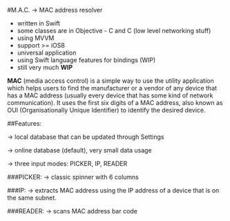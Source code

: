 #M.A.C. -> MAC address resolver

- written in Swift
- some classes are in Objective - C and C (low level networking stuff)
- using MVVM
- support >= iOS8
- universal application
- using Swift language features for bindings (WIP)
- still very much **WIP**

**MAC** (media access control) is a simple way to use the utility application which helps users to find the manufacturer or a vendor of any device that has a MAC address (usually every device that has some kind of network communication). 
It uses the first six digits of a MAC address, also known as OUI (Organisationally Unique Identifier) to identify the desired device. 

##Features: 

-> local database that can be updated through Settings

-> online database (default), very small data usage

-> three input modes: PICKER, IP, READER

###PICKER: 
-> classic spinner with 6 columns 

###IP:
-> extracts MAC address using the IP address of a device that is on the same subnet. 

###READER:
-> scans MAC address bar code
